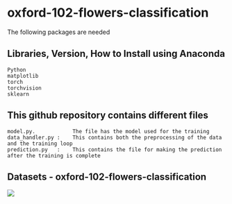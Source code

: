 # oxford-102-flowers-classification




The following packages are needed  


Libraries, Version, How to Install using Anaconda
-------------------------------------------------------------------
	Python 		      	
	matplotlib 		
	torch 		     
	torchvision	
  	sklearn
  
 This github repository contains different files 
 ------------------------------------------------------------------
  	model.py.            The file has the model used for the training 
  	data_handler.py :    This contains both the preprocessing of the data and the training loop 
  	prediction.py   :    This contains the file for making the prediction after the training is complete 
  

Datasets - oxford-102-flowers-classification
------------------------------------------------------------------
![](images/bgr_rgb_gray.png)
